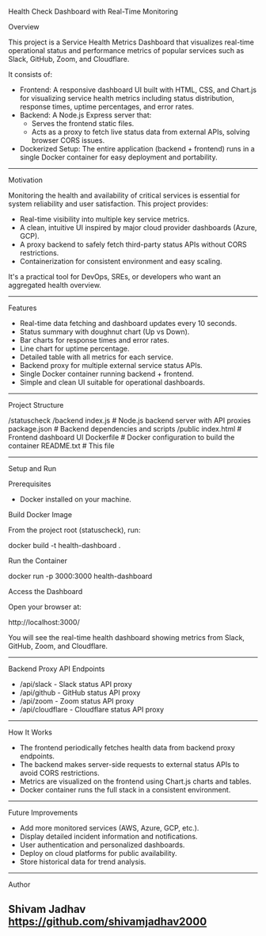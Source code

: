 Health Check Dashboard with Real-Time Monitoring

Overview

This project is a Service Health Metrics Dashboard that visualizes real-time operational status and performance metrics of popular services such as Slack, GitHub, Zoom, and Cloudflare.

It consists of:

- Frontend: A responsive dashboard UI built with HTML, CSS, and Chart.js for visualizing service health metrics including status distribution, response times, uptime percentages, and error rates.
- Backend: A Node.js Express server that:
  - Serves the frontend static files.
  - Acts as a proxy to fetch live status data from external APIs, solving browser CORS issues.
- Dockerized Setup: The entire application (backend + frontend) runs in a single Docker container for easy deployment and portability.

---

Motivation

Monitoring the health and availability of critical services is essential for system reliability and user satisfaction. This project provides:

- Real-time visibility into multiple key service metrics.
- A clean, intuitive UI inspired by major cloud provider dashboards (Azure, GCP).
- A proxy backend to safely fetch third-party status APIs without CORS restrictions.
- Containerization for consistent environment and easy scaling.

It's a practical tool for DevOps, SREs, or developers who want an aggregated health overview.

---

Features

- Real-time data fetching and dashboard updates every 10 seconds.
- Status summary with doughnut chart (Up vs Down).
- Bar charts for response times and error rates.
- Line chart for uptime percentage.
- Detailed table with all metrics for each service.
- Backend proxy for multiple external service status APIs.
- Single Docker container running backend + frontend.
- Simple and clean UI suitable for operational dashboards.

---

Project Structure

/statuscheck
  /backend
    index.js          # Node.js backend server with API proxies
    package.json      # Backend dependencies and scripts
  /public
    index.html        # Frontend dashboard UI
  Dockerfile          # Docker configuration to build the container
  README.txt          # This file

---

Setup and Run

Prerequisites

- Docker installed on your machine.

Build Docker Image

From the project root (statuscheck), run:

docker build -t health-dashboard .

Run the Container

docker run -p 3000:3000 health-dashboard

Access the Dashboard

Open your browser at:

http://localhost:3000/

You will see the real-time health dashboard showing metrics from Slack, GitHub, Zoom, and Cloudflare.

---

Backend Proxy API Endpoints

- /api/slack - Slack status API proxy
- /api/github - GitHub status API proxy
- /api/zoom - Zoom status API proxy
- /api/cloudflare - Cloudflare status API proxy

---

How It Works

- The frontend periodically fetches health data from backend proxy endpoints.
- The backend makes server-side requests to external status APIs to avoid CORS restrictions.
- Metrics are visualized on the frontend using Chart.js charts and tables.
- Docker container runs the full stack in a consistent environment.

---

Future Improvements

- Add more monitored services (AWS, Azure, GCP, etc.).
- Display detailed incident information and notifications.
- User authentication and personalized dashboards.
- Deploy on cloud platforms for public availability.
- Store historical data for trend analysis.

---

Author

Shivam Jadhav 
https://github.com/shivamjadhav2000
---
